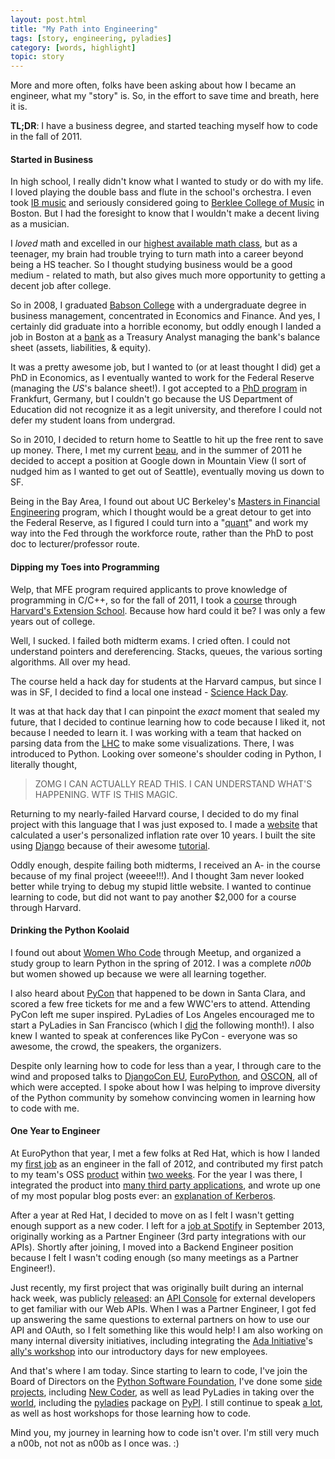 ```yaml
---
layout: post.html
title: "My Path into Engineering"
tags: [story, engineering, pyladies]
category: [words, highlight]
topic: story
---
```


More and more often, folks have been asking about how I became an engineer, what my "story" is.  So, in the effort to save time and breath, here it is.


**TL;DR**: I have a business degree, and started teaching myself how to code in the fall of 2011.


#### Started in Business

In high school, I really didn't know what I wanted to study or do with my life.   I loved playing the double bass and flute in the school's orchestra.  I even took [IB music][ibmusic] and seriously considered going to [Berklee College of Music][berklee] in Boston.  But I had the foresight to know that I wouldn't make a decent living as a musician.

I _loved_ math and excelled in our [highest available math class][ibmusic], but as a teenager, my brain had trouble trying to turn math into a career beyond being a HS teacher.  So I thought studying business would be a good medium - related to math, but also gives much more opportunity to getting a decent job after college.

So in 2008, I graduated [Babson College][babson] with a undergraduate degree in business management, concentrated in Economics and Finance.  And yes, I certainly did graduate into a horrible economy, but oddly enough I landed a job in Boston at a [bank][bpb] as a Treasury Analyst managing the bank's balance sheet (assets, liabilities, & equity).

It was a pretty awesome job, but I wanted to (or at least thought I did) get a PhD in Economics, as I eventually wanted to work for the Federal Reserve (managing the *US*'s balance sheet!).  I got accepted to a [PhD program][phd] in Frankfurt, Germany, but I couldn't go because the US Department of Education did not recognize it as a legit university, and therefore I could not defer my student loans from undergrad.

So in 2010, I decided to return home to Seattle to hit up the free rent to save up money.  There, I met my current [beau][sp], and in the summer of 2011 he decided to accept a position at Google down in Mountain View (I sort of nudged him as I wanted to get out of Seattle), eventually moving us down to SF.

Being in the Bay Area, I found out about UC Berkeley's [Masters in Financial Engineering][mfe] program, which I thought would be a great detour to get into the Federal Reserve, as I figured I could turn into a "[quant][quant]" and work my way into the Fed through the workforce route, rather than the PhD to post doc to lecturer/professor route.

#### Dipping my Toes into Programming

Welp, that MFE program required applicants to prove knowledge of programming in C/C++, so for the fall of 2011, I took a [course][cs50] through [Harvard's Extension School][harvard].  Because how hard could it be?  I was only a few years out of college.

Well, I sucked.  I failed both midterm exams.  I cried often.  I could not understand pointers and dereferencing.  Stacks, queues, the various sorting algorithms.  All over my head.

The course held a hack day for students at the Harvard campus, but since I was in SF, I decided to find a local one instead - [Science Hack Day][shd].

It was at that hack day that I can pinpoint the *exact* moment that sealed my future, that I decided to continue learning how to code because I liked it, not because I needed to learn it.  I was working with a team that hacked on parsing data from the [LHC][lhc] to make some visualizations.  There, I was introduced to Python.  Looking over someone's shoulder coding in Python, I literally thought,

> ZOMG I CAN ACTUALLY READ THIS. I CAN UNDERSTAND WHAT'S HAPPENING. WTF IS THIS MAGIC.

Returning to my nearly-failed Harvard course, I decided to do my final project with this language that I was just exposed to.  I made a [website][inflatr] that calculated a user's personalized inflation rate over 10 years.  I built the site using [Django][django] because of their awesome [tutorial][djtutorial].

Oddly enough, despite failing both midterms, I received an A- in the course because of my final project (weeee!!!).  And I thought 3am never looked better while trying to debug my stupid little website.  I wanted to continue learning to code, but did not want to pay another $2,000 for a course through Harvard.

#### Drinking the Python Koolaid

I found out about [Women Who Code][wwc] through Meetup, and organized a study group to learn Python in the spring of 2012.  I was a complete *n00b* but women showed up because we were all learning together.

I also heard about [PyCon][pycon] that happened to be down in Santa Clara, and scored a few free tickets for me and a few WWC'ers to attend.  Attending PyCon left me super inspired.  PyLadies of Los Angeles encouraged me to start a PyLadies in San Francisco (which I [did][debut] the following month!).  I also knew I wanted to speak at conferences like PyCon - everyone was so awesome, the crowd, the speakers, the organizers.

Despite only learning how to code for less than a year, I through care to the wind and proposed talks to [DjangoCon EU][djangoconeu], [EuroPython][ep], and [OSCON][OSCON], all of which were accepted.  I spoke about how I was helping to improve diversity of the Python community by somehow convincing women in learning how to code with me.

#### One Year to Engineer

At EuroPython that year, I met a few folks at Red Hat, which is how I landed my [first job][rh] as an engineer in the fall of 2012, and contributed my first patch to my team's OSS [product][freeipa] within [two weeks][twoweeks].  For the year I was there, I integrated the product into [many third party applications][integration], and wrote up one of my most popular blog posts ever: an [explanation of Kerberos][kerberos].

After a year at Red Hat, I decided to move on as I felt I wasn't getting enough support as a new coder.  I left for a [job at Spotify][spotify] in September 2013, originally working as a Partner Engineer (3rd party integrations with our APIs).  Shortly after joining, I moved into a Backend Engineer position because I felt I wasn't coding enough (so many meetings as a Partner Engineer!).

Just recently, my first project that was originally built during an internal hack week, was publicly [released][consolerelease]: an [API Console][console] for external developers to get familiar with our Web APIs.  When I was a Partner Engineer, I got fed up answering the same questions to external partners on how to use our API and OAuth, so I felt something like this would help!  I am also working on many internal diversity initiatives, including integrating the [Ada Initiative][ada]'s [ally's workshop][ally] into our introductory days for new employees.

And that's where I am today. Since starting to learn to code, I've join the Board of Directors on the [Python Software Foundation][psf], I've done some [side projects][sideprojects], including [New Coder][newcoder], as well as lead PyLadies in taking over the [world][pyladieslocations], including the [pyladies][pip] package on [PyPI][pypi].  I still continue to speak [a lot][talks], as well as host workshops for those learning how to code.

Mind you, my journey in learning how to code isn't over.  I'm still very much a n00b, not not as n00b as I once was. :)



[math]: http://www.ibo.org/diploma/curriculum/group5/mathematics.cfm
[babson]: http://www.babson.edu
[ibmusic]: http://www.ibo.org/diploma/curriculum/group6/music.cfm
[berklee]: http://www.berklee.edu/
[bpb]: https://www.bostonprivatebank.com/
[phd]: http://gsefm.eu/
[mfe]: http://www.haas.berkeley.edu/MFE/
[quant]: http://en.wikipedia.org/wiki/Quantitative_analyst
[harvard]: http://www.extension.harvard.edu/
[cs50]: http://www.extension.harvard.edu/courses/intensive-introduction-computer-science
[sp]: https://plus.google.com/+SebastianPorst
[shd]: http://sciencehackday.org/
[lhc]: http://home.web.cern.ch/topics/large-hadron-collider
[inflatr]: http://inflatr.com
[django]: https://www.djangoproject.com/
[djtutorial]: https://docs.djangoproject.com/en/1.7/intro/tutorial01/
[wwc]: http://www.meetup.com/women-who-code-sf
[pycon]: https://us.pycon.org
[debut]: http://www.roguelynn.com/words/debut-of-pyladiessf/
[djangoconeu]: http://2012.djangocon.eu/
[ep]: https://ep2013.europython.eu/ep2012
[OSCON]: http://www.oscon.com/oscon2012
[rh]: http://www.roguelynn.com/words/from-n00b-to-engineer-in-one-year/
[twoweeks]: http://www.roguelynn.com/words/from-email-setup-to-patch-submission-in-8-days/
[freeipa]: http://freeipa.org
[integration]: http://www.freeipa.org/page/HowTos#3rd_party_Applications_Integration
[kerberos]: http://www.roguelynn.com/words/explain-like-im-5-kerberos/
[spotify]: http://www.roguelynn.com/words/joining-spotify/
[consolerelease]: https://developer.spotify.com/news-stories/2014/09/09/web-api-console/
[console]: https://developer.spotify.com/web-api/console/
[sideprojects]: http://www.roguelynn.com/projects/
[newcoder]: http://newcoder.io
[pyladieslocations]: http://www.pyladies.com/locations
[pip]: http://www.pyladies.com/blog/pip-install-pyladies/
[pypi]: https://pypi.python.org/pypi/pyladies/
[talks]: http://www.roguelynn.com/talks/
[ada]: http://adainitiative.org/
[ally]: http://adainitiative.org/what-we-do/workshops-and-training/
[psf]: https://www.python.org/psf
